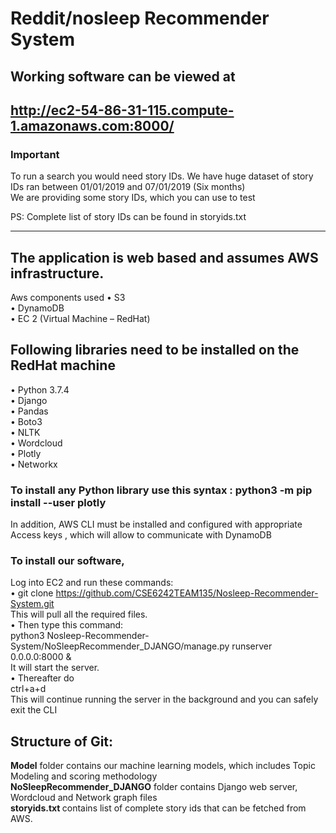 
# Reddit/nosleep Recommender System
## Working software can be viewed at 
 http://ec2-54-86-31-115.compute-1.amazonaws.com:8000/ <br/>
----------------------
### Important
To run a search you would need story IDs. We have huge dataset of story IDs ran between 01/01/2019 and 07/01/2019 (Six months) <br/>
We are providing some story IDs, which you can use to test

PS: Complete list of story IDs can be found in storyids.txt


--------------------------------------------
## The application is web based and assumes AWS infrastructure. 
Aws components used
•	S3 <br/>
•	DynamoDB<br/>
•	EC 2 (Virtual Machine – RedHat)<br/>
## Following libraries need to be installed on the RedHat machine
•	Python 3.7.4 <br/>
•	Django <br/>
•	Pandas <br/>
•	Boto3 <br/>
•	NLTK <br/>
•	Wordcloud <br/>
•	Plotly <br/>
•	Networkx <br/>

### To install any Python library use this syntax : python3 -m  pip install --user plotly
In addition, AWS CLI must be installed and configured with appropriate Access keys , which will allow to communicate with DynamoDB

### To install our software, <br/> 
Log into EC2 and run these commands:<br/>
• git clone https://github.com/CSE6242TEAM135/Nosleep-Recommender-System.git <br/>
  This will pull all the required files.<br/>
• Then type this command:<br/> python3 Nosleep-Recommender-System/NoSleepRecommender_DJANGO/manage.py runserver 0.0.0.0:8000 & <br/>
It will start the server. <br/>
• Thereafter do <br/> ctrl+a+d<br/> This will continue running the server in the background and you can safely exit the CLI

## Structure of Git:
<b>Model</b> folder contains our machine learning models, which includes Topic Modeling and scoring methodology <br/>
<b>NoSleepRecommender_DJANGO</b> folder contains Django web server, Wordcloud  and Network graph files <br/>
<b> storyids.txt </b> contains list of complete story ids that can be fetched from AWS.

